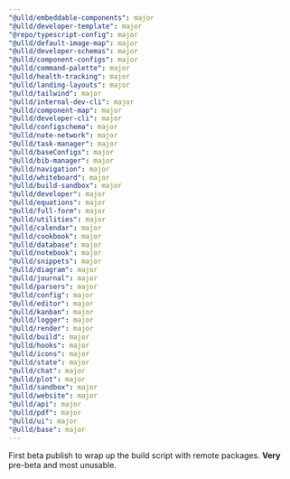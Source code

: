 ```yaml
---
"@ulld/embeddable-components": major
"@ulld/developer-template": major
"@repo/typescript-config": major
"@ulld/default-image-map": major
"@ulld/developer-schemas": major
"@ulld/component-configs": major
"@ulld/command-palette": major
"@ulld/health-tracking": major
"@ulld/landing-layouts": major
"@ulld/tailwind": major
"@ulld/internal-dev-cli": major
"@ulld/component-map": major
"@ulld/developer-cli": major
"@ulld/configschema": major
"@ulld/note-network": major
"@ulld/task-manager": major
"@ulld/baseConfigs": major
"@ulld/bib-manager": major
"@ulld/navigation": major
"@ulld/whiteboard": major
"@ulld/build-sandbox": major
"@ulld/developer": major
"@ulld/equations": major
"@ulld/full-form": major
"@ulld/utilities": major
"@ulld/calendar": major
"@ulld/cookbook": major
"@ulld/database": major
"@ulld/notebook": major
"@ulld/snippets": major
"@ulld/diagram": major
"@ulld/journal": major
"@ulld/parsers": major
"@ulld/config": major
"@ulld/editor": major
"@ulld/kanban": major
"@ulld/logger": major
"@ulld/render": major
"@ulld/build": major
"@ulld/hooks": major
"@ulld/icons": major
"@ulld/state": major
"@ulld/chat": major
"@ulld/plot": major
"@ulld/sandbox": major
"@ulld/website": major
"@ulld/api": major
"@ulld/pdf": major
"@ulld/ui": major
"@ulld/base": major
---
```


First beta publish to wrap up the build script with remote packages. **Very** pre-beta and most unusable.
